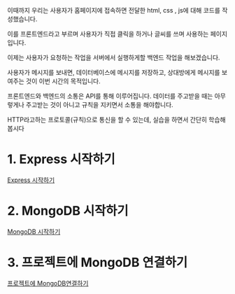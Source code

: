 이때까지 우리는 사용자가 홈페이지에 접속하면 전달한 html, css , js에 대해 코드를 작성했습니다.

이를 프론트엔드라고 부르며 사용자가 직접 클릭을 하거나 글씨를 쓰며 사용하는 페이지입니다.

이제는 사용자가 요청하는 작업을 서버에서 실행하게할 백엔드 작업을 해보겠습니다.

사용자가 메시지를 보내면, 데이터베이스에 메시지를 저장하고, 상대방에게 메시지를 보여주는 것이 이번 시간의 목적입니다.

프론트엔드와 백엔드의 소통은 API를 통해 이루어집니다. 데이터를 주고받을 때는 아무렇게나 주고받는 것이 아니고 규칙을 지키면서 소통을 해야합니다.

HTTP라고하는 프로토콜(규칙)으로 통신을 할 수 있는데, 실습을 하면서 간단히 학습해봅시다

# 1. Express 시작하기

[Express 시작하기](https://repetition-motivation.tistory.com/168)

# 2. MongoDB 시작하기

[MongoDB 시작하기](https://repetition-motivation.tistory.com/169)

# 3. 프로젝트에 MongoDB 연결하기

[프로젝트에 MongoDB연결하기](https://repetition-motivation.tistory.com/170)

